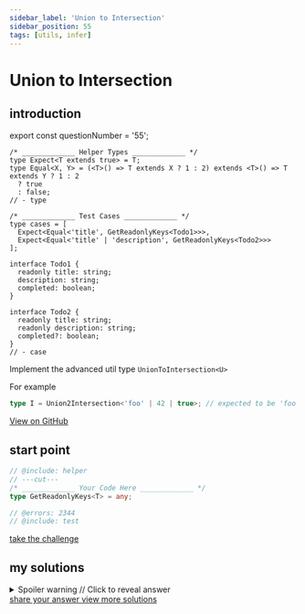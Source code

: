 ```yaml
---
sidebar_label: 'Union to Intersection'
sidebar_position: 55
tags: [utils, infer]
---
```


# Union to Intersection

## introduction

export const questionNumber = '55';

```twoslash include helper
/* _____________ Helper Types _____________ */
type Expect<T extends true> = T;
type Equal<X, Y> = (<T>() => T extends X ? 1 : 2) extends <T>() => T extends Y ? 1 : 2
  ? true
  : false;
// - type
```

```twoslash include test
/* _____________ Test Cases _____________ */
type cases = [
  Expect<Equal<'title', GetReadonlyKeys<Todo1>>>,
  Expect<Equal<'title' | 'description', GetReadonlyKeys<Todo2>>>
];

interface Todo1 {
  readonly title: string;
  description: string;
  completed: boolean;
}

interface Todo2 {
  readonly title: string;
  readonly description: string;
  completed?: boolean;
}
// - case
```

Implement the advanced util type `UnionToIntersection<U>`

For example

```ts
type I = Union2Intersection<'foo' | 42 | true>; // expected to be 'foo' & 42 & true
```

<span className="badge-links">
  <a className="view" target="\_blank" href={`https://tsch.js.org/${questionNumber}`}>
    View on GitHub
  </a>
</span>

## start point

```ts twoslash
// @include: helper
// ---cut---
/* _____________ Your Code Here _____________ */
type GetReadonlyKeys<T> = any;

// @errors: 2344
// @include: test
```

<span className="badge-links">
  <a
    className="challenge"
    target="\_blank"
    href={`https://tsch.js.org/${questionNumber}/play`}
  >
    take the challenge
  </a>
</span>

## my solutions

<details>

<summary>Spoiler warning // Click to reveal answer</summary>

```ts twoslash
// @include: helper

// @include: test

/* _____________ Answer Here _____________ */
/// ---cut---
type UnionToIntersection<U> = (U extends any ? (arg: U) => any : never) extends (
  arg: infer I
) => void
  ? I
  : never;
```

</details>

<span className="badge-links">
  <a
    className="share"
    target="\_blank"
    href={`https://tsch.js.org/${questionNumber}/answer`}
  >
    share your answer
  </a>
  <a
    className="solution"
    target="\_blank"
    href={`https://tsch.js.org/${questionNumber}/solutions`}
  >
    view more solutions
  </a>
</span>
